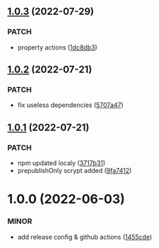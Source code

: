 ## [1.0.3](https://github.com/bimdata/guided-tour-components/compare/v1.0.2...v1.0.3) (2022-07-29)


### PATCH

* property actions ([1dc8db3](https://github.com/bimdata/guided-tour-components/commit/1dc8db31d8d4611c8da25e87f6d309e8e5cde3fc))

## [1.0.2](https://github.com/bimdata/guided-tour-components/compare/v1.0.1...v1.0.2) (2022-07-21)


### PATCH

* fix useless dependencies ([5707a47](https://github.com/bimdata/guided-tour-components/commit/5707a47a1b1a4bc4c339604893fd989776ff3230))

## [1.0.1](https://github.com/bimdata/guided-tour-components/compare/v1.0.0...v1.0.1) (2022-07-21)


### PATCH

* npm updated localy ([3717b31](https://github.com/bimdata/guided-tour-components/commit/3717b31f54f70e92ce8294f177144495b6578464))
* prepublishOnly scrypt added ([9fa7412](https://github.com/bimdata/guided-tour-components/commit/9fa741243011eeb3efa0e543891f745ac82d9a96))

# 1.0.0 (2022-06-03)


### MINOR

* add release config & github actions ([1455cde](https://github.com/bimdata/guided-tour-components/commit/1455cde3bec19be19c00b5ab23a366ae6d874023))
